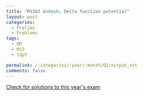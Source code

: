 ```yaml
---
title: "M13Q2 &ndash; Delta function potential"
layout: post
categories:
  - Prelims
  - Problems
tags:
  - QM
  - M13
  - tdpt

permalink: /:categories/:year/:month/Q2:output_ext
comments: false
---
```

<object data="2013M2Q.pdf" type="application/pdf" width="100%" height="500"></object>
<div class="message"><a href='https://princetonprelim.com/prelim/31/'>Check for solutions to this year's exam</a></div>